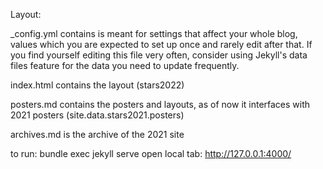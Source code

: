 Layout:

_config.yml contains  is meant for settings that affect your whole blog, values which you are expected to set up once and rarely edit after that. If you find yourself editing this file very often, consider using Jekyll's data files feature for the data you need to update frequently.

index.html contains the layout (stars2022)

posters.md contains the posters and layouts, as of now it interfaces with 2021 posters (site.data.stars2021.posters)

archives.md is the archive of the 2021 site


to run: bundle exec jekyll serve
open local tab: http://127.0.0.1:4000/
